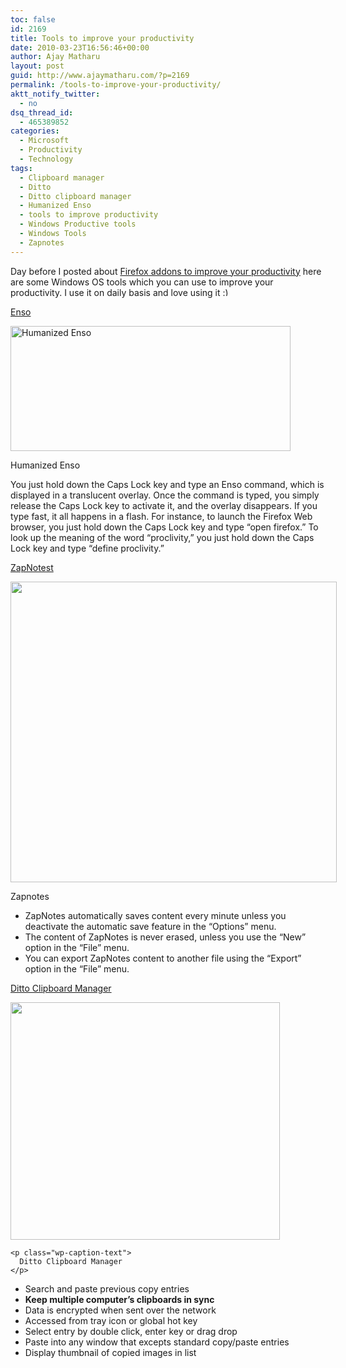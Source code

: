 ```yaml
---
toc: false
id: 2169
title: Tools to improve your productivity
date: 2010-03-23T16:56:46+00:00
author: Ajay Matharu
layout: post
guid: http://www.ajaymatharu.com/?p=2169
permalink: /tools-to-improve-your-productivity/
aktt_notify_twitter:
  - no
dsq_thread_id:
  - 465389852
categories:
  - Microsoft
  - Productivity
  - Technology
tags:
  - Clipboard manager
  - Ditto
  - Ditto clipboard manager
  - Humanized Enso
  - tools to improve productivity
  - Windows Productive tools
  - Windows Tools
  - Zapnotes
---
```

Day before I posted about [Firefox addons to improve your productivity](../firefox-addons-to-improve-your-productivity/) here are some Windows OS tools which you can use to improve your productivity. I use it on daily basis and love using it <img src="http://www.ajaymatharu.com/wp-includes/images/smilies/simple-smile.png" alt=":)" class="wp-smiley" style="height: 1em; max-height: 1em;" />

[Enso](http://humanized.com/enso/)

<div id="attachment_2206" style="width: 458px" class="wp-caption aligncenter">
  <img class="size-full wp-image-2206" title="Humanizedenso" src="http://www.ajaymatharu.com/wp-content/uploads/2010/03/Humanizedenso.jpg" alt="Humanized Enso" width="448" height="200" />
  
  <p class="wp-caption-text">
    Humanized Enso
  </p>
</div>

You just hold down the Caps Lock key and type an Enso command, which is displayed in a translucent overlay. Once the command is typed, you simply release the Caps Lock key to activate it, and the overlay disappears. If you type fast, it all happens in a flash. For instance, to launch the Firefox Web browser, you just hold down the Caps Lock key and type &#8220;open firefox.&#8221; To look up the meaning of the word &#8220;proclivity,&#8221; you just hold down the Caps Lock key and type &#8220;define proclivity.&#8221;

[ZapNotest](http://zapnotes.demarque.com/en/)

<div id="attachment_2173" style="width: 532px" class="wp-caption aligncenter">
  <img class="size-full wp-image-2173" title="Zapnotes" src="http://www.ajaymatharu.com/wp-content/uploads/2010/03/zapnotes.png" alt="" width="522" height="481" srcset="http://www.ajaymatharu.com/wp-content/uploads/2010/03/zapnotes-300x276.png 300w, http://www.ajaymatharu.com/wp-content/uploads/2010/03/zapnotes.png 522w" sizes="(max-width: 522px) 100vw, 522px" />
  
  <p class="wp-caption-text">
    Zapnotes
  </p>
</div>

<p style="text-align: center;">
  <ul>
    <li>
      ZapNotes automatically saves content every minute unless you deactivate the automatic save feature in the &#8220;Options&#8221; menu.
    </li>
    <li>
      The content of ZapNotes is never erased, unless you use the &#8220;New&#8221; option in the &#8220;File&#8221; menu.
    </li>
    <li>
      You can export ZapNotes content to another file using the &#8220;Export&#8221; option in the &#8220;File&#8221; menu.
    </li>
  </ul>
  
  <p>
    <a href="http://ditto-cp.sourceforge.net/">Ditto Clipboard Manager</a>
  </p>
  
  <div id="attachment_2171" style="width: 441px" class="wp-caption aligncenter">
    <img class="size-full wp-image-2171" title="Ditto Clipboard Manager" src="http://www.ajaymatharu.com/wp-content/uploads/2010/03/Ditto_crp.png" alt="" width="431" height="380" srcset="http://www.ajaymatharu.com/wp-content/uploads/2010/03/Ditto_crp-300x264.png 300w, http://www.ajaymatharu.com/wp-content/uploads/2010/03/Ditto_crp.png 431w" sizes="(max-width: 431px) 100vw, 431px" />
    
    <p class="wp-caption-text">
      Ditto Clipboard Manager
    </p>
  </div>
  
  <p style="text-align: center;">
    <ul>
      <li>
        Search and paste previous copy entries
      </li>
      <li>
        <strong>Keep multiple computer&#8217;s clipboards in sync</strong>
      </li>
      <li>
        Data is encrypted when sent over the network
      </li>
      <li>
        Accessed from tray icon or global hot key
      </li>
      <li>
        Select entry by double click, enter key or drag drop
      </li>
      <li>
        Paste into any window that excepts standard copy/paste entries
      </li>
      <li>
        Display thumbnail of copied images in list
      </li>
    </ul>
